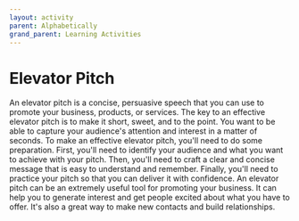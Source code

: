 ```yaml
---
layout: activity
parent: Alphabetically
grand_parent: Learning Activities
---
```


# Elevator Pitch

An elevator pitch is a concise, persuasive speech that you can use to promote your business, products, or services. The key to an effective elevator pitch is to make it short, sweet, and to the point. You want to be able to capture your audience's attention and interest in a matter of seconds. To make an effective elevator pitch, you'll need to do some preparation. First, you'll need to identify your audience and what you want to achieve with your pitch. Then, you'll need to craft a clear and concise message that is easy to understand and remember. Finally, you'll need to practice your pitch so that you can deliver it with confidence. An elevator pitch can be an extremely useful tool for promoting your business. It can help you to generate interest and get people excited about what you have to offer. It's also a great way to make new contacts and build relationships.
